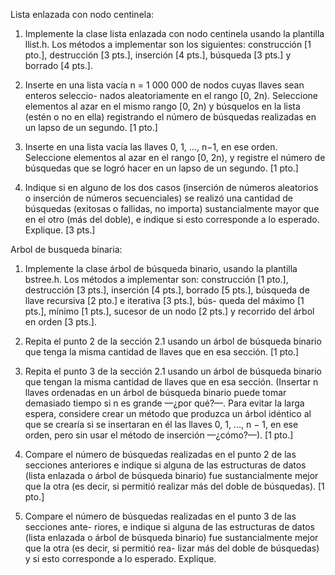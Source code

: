 Lista enlazada con nodo centinela:

1. Implemente la clase lista enlazada con nodo centinela usando la plantilla llist.h.
Los métodos a implementar son los siguientes: construcción [1 pto.], destrucción
[3 pts.], inserción [4 pts.], búsqueda [3 pts.] y borrado [4 pts.].

2. Inserte en una lista vacía n = 1 000 000 de nodos cuyas llaves sean enteros seleccio-
nados aleatoriamente en el rango [0, 2n). Seleccione elementos al azar en el mismo
rango [0, 2n) y búsquelos en la lista (estén o no en ella) registrando el número de
búsquedas realizadas en un lapso de un segundo. [1 pto.]

3. Inserte en una lista vacía las llaves 0, 1, ..., n−1, en ese orden. Seleccione elementos
al azar en el rango [0, 2n), y registre el número de búsquedas que se logró hacer en
un lapso de un segundo. [1 pto.]

4. Indique si en alguno de los dos casos (inserción de números aleatorios o inserción
de números secuenciales) se realizó una cantidad de búsquedas (exitosas o fallidas,
no importa) sustancialmente mayor que en el otro (más del doble), e indique si
esto corresponde a lo esperado. Explique. [3 pts.]



Arbol de busqueda binaria:

1. Implemente la clase árbol de búsqueda binario, usando la plantilla bstree.h. Los
métodos a implementar son: construcción [1 pto.], destrucción [3 pts.], inserción
[4 pts.], borrado [5 pts.], búsqueda de llave recursiva [2 pto.] e iterativa [3 pts.], bús-
queda del máximo [1 pts.], mínimo [1 pts.], sucesor de un nodo [2 pts.] y recorrido
del árbol en orden [3 pts.].

2. Repita el punto 2 de la sección 2.1 usando un árbol de búsqueda binario que tenga
la misma cantidad de llaves que en esa sección. [1 pto.]

3. Repita el punto 3 de la sección 2.1 usando un árbol de búsqueda binario que tengan
la misma cantidad de llaves que en esa sección. (Insertar n llaves ordenadas en
un árbol de búsqueda binario puede tomar demasiado tiempo si n es grande —¿por
qué?—. Para evitar la larga espera, considere crear un método que produzca un
árbol idéntico al que se crearía si se insertaran en él las llaves 0, 1, ..., n − 1, en ese
orden, pero sin usar el método de inserción —¿cómo?—). [1 pto.]

4. Compare el número de búsquedas realizadas en el punto 2 de las secciones anteriores
e indique si alguna de las estructuras de datos (lista enlazada o árbol de búsqueda
binario) fue sustancialmente mejor que la otra (es decir, si permitió realizar más
del doble de búsquedas). [1 pto.]

5. Compare el número de búsquedas realizadas en el punto 3 de las secciones ante-
riores, e indique si alguna de las estructuras de datos (lista enlazada o árbol de
búsqueda binario) fue sustancialmente mejor que la otra (es decir, si permitió rea-
lizar más del doble de búsquedas) y si esto corresponde a lo esperado. Explique.